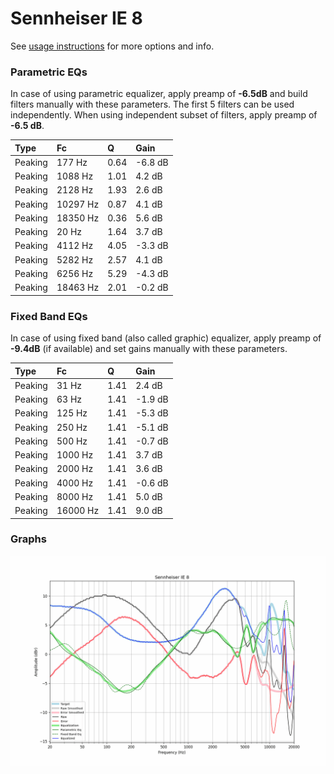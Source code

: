# Sennheiser IE 8
See [usage instructions](https://github.com/jaakkopasanen/AutoEq#usage) for more options and info.

### Parametric EQs
In case of using parametric equalizer, apply preamp of **-6.5dB** and build filters manually
with these parameters. The first 5 filters can be used independently.
When using independent subset of filters, apply preamp of **-6.5 dB**.

| Type    | Fc       |    Q | Gain    |
|:--------|:---------|:-----|:--------|
| Peaking | 177 Hz   | 0.64 | -6.8 dB |
| Peaking | 1088 Hz  | 1.01 | 4.2 dB  |
| Peaking | 2128 Hz  | 1.93 | 2.6 dB  |
| Peaking | 10297 Hz | 0.87 | 4.1 dB  |
| Peaking | 18350 Hz | 0.36 | 5.6 dB  |
| Peaking | 20 Hz    | 1.64 | 3.7 dB  |
| Peaking | 4112 Hz  | 4.05 | -3.3 dB |
| Peaking | 5282 Hz  | 2.57 | 4.1 dB  |
| Peaking | 6256 Hz  | 5.29 | -4.3 dB |
| Peaking | 18463 Hz | 2.01 | -0.2 dB |

### Fixed Band EQs
In case of using fixed band (also called graphic) equalizer, apply preamp of **-9.4dB**
(if available) and set gains manually with these parameters.

| Type    | Fc       |    Q | Gain    |
|:--------|:---------|:-----|:--------|
| Peaking | 31 Hz    | 1.41 | 2.4 dB  |
| Peaking | 63 Hz    | 1.41 | -1.9 dB |
| Peaking | 125 Hz   | 1.41 | -5.3 dB |
| Peaking | 250 Hz   | 1.41 | -5.1 dB |
| Peaking | 500 Hz   | 1.41 | -0.7 dB |
| Peaking | 1000 Hz  | 1.41 | 3.7 dB  |
| Peaking | 2000 Hz  | 1.41 | 3.6 dB  |
| Peaking | 4000 Hz  | 1.41 | -0.6 dB |
| Peaking | 8000 Hz  | 1.41 | 5.0 dB  |
| Peaking | 16000 Hz | 1.41 | 9.0 dB  |

### Graphs
![](./Sennheiser%20IE%208.png)